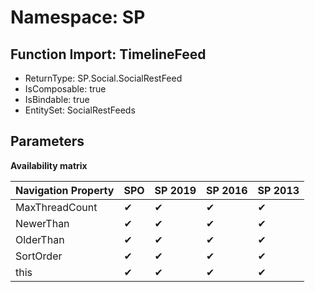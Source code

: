 # Namespace: SP

## Function Import: TimelineFeed

- ReturnType: SP.Social.SocialRestFeed
- IsComposable: true
- IsBindable: true
- EntitySet: SocialRestFeeds

## Parameters

**Availability matrix**

Navigation Property | SPO | SP 2019 | SP 2016 | SP 2013
----------|-----|---------|---------|--------
MaxThreadCount | ✔ | ✔ | ✔ | ✔
NewerThan | ✔ | ✔ | ✔ | ✔
OlderThan | ✔ | ✔ | ✔ | ✔
SortOrder | ✔ | ✔ | ✔ | ✔
this | ✔ | ✔ | ✔ | ✔
